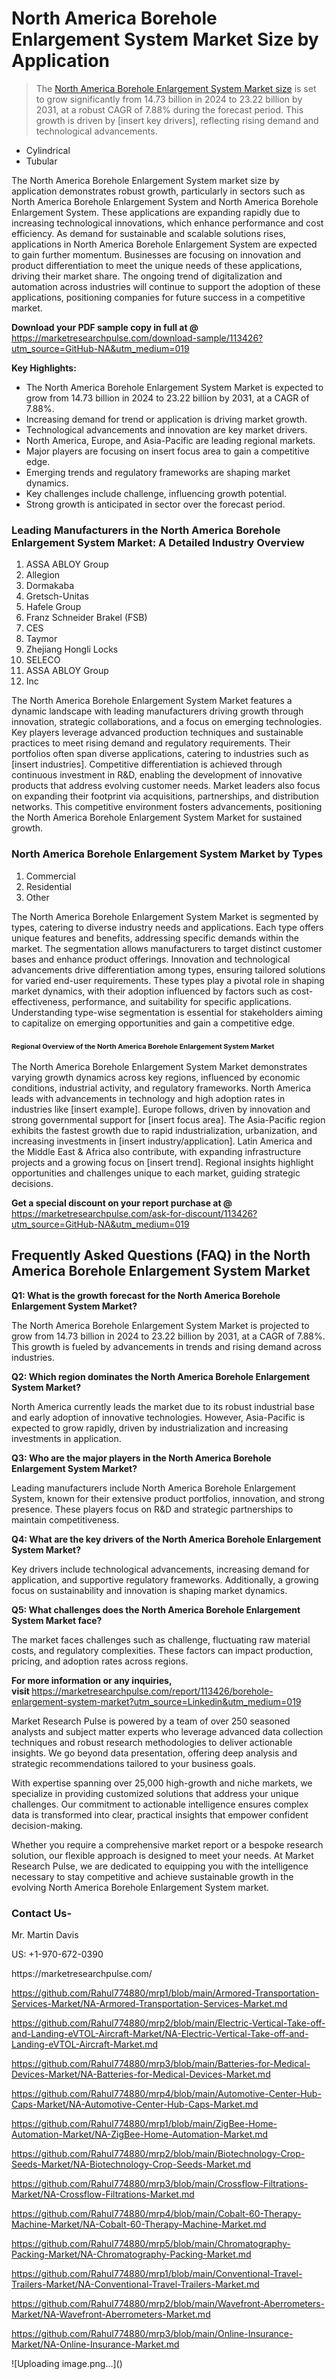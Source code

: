 <h1>North America Borehole Enlargement System Market&nbsp;Size by Application</h1><blockquote><p>The <a href="https://marketresearchpulse.com/download-sample/113426?utm_source=GitHub-NA&amp;utm_medium=019">North America Borehole Enlargement System Market size</a> is set to grow significantly from 14.73 billion in 2024 to 23.22 billion by 2031, at a robust CAGR of 7.88% during the forecast period. This growth is driven by [insert key drivers], reflecting rising demand and technological advancements.</p></blockquote><ul><li>Cylindrical<li> Tubular</li></ul><p>The North America Borehole Enlargement System market size by application demonstrates robust growth, particularly in sectors such as North America Borehole Enlargement System and North America Borehole Enlargement System. These applications are expanding rapidly due to increasing technological innovations, which enhance performance and cost efficiency. As demand for sustainable and scalable solutions rises, applications in North America Borehole Enlargement System are expected to gain further momentum. Businesses are focusing on innovation and product differentiation to meet the unique needs of these applications, driving their market share. The ongoing trend of digitalization and automation across industries will continue to support the adoption of these applications, positioning companies for future success in a competitive market.</p><p><strong>Download your PDF sample copy in full at @ </strong><a href="https://marketresearchpulse.com/download-sample/113426?utm_source=GitHub-NA&amp;utm_medium=019">https://marketresearchpulse.com/download-sample/113426?utm_source=GitHub-NA&amp;utm_medium=019</a></p><p><strong>Key Highlights: </strong></p><ul><li>The North America Borehole Enlargement System Market is expected to grow from 14.73 billion in 2024 to 23.22 billion by 2031, at a CAGR of 7.88%.</li><li>Increasing demand for trend or application is driving market growth.</li><li>Technological advancements and innovation are key market drivers.</li><li>North America, Europe, and Asia-Pacific are leading regional markets.</li><li>Major players are focusing on insert focus area to gain a competitive edge.</li><li>Emerging trends and regulatory frameworks are shaping market dynamics.</li><li>Key challenges include challenge, influencing growth potential.</li><li>Strong growth is anticipated in sector over the forecast period.</li></ul><h3>Leading Manufacturers in the North America Borehole Enlargement System Market: A Detailed Industry Overview</h3><ol><li>ASSA ABLOY Group</li><li>Allegion</li><li>Dormakaba</li><li>Gretsch-Unitas</li><li>Hafele Group</li><li>Franz Schneider Brakel (FSB)</li><li>CES</li><li>Taymor</li><li>Zhejiang Hongli Locks</li><li>SELECO</li><li>ASSA ABLOY Group</li><li>Inc</li></ol><div class="flex max-w-full flex-col flex-grow"><div class="min-h-8 text-message flex w-full flex-col items-end gap-2 whitespace-normal break-words [.text-message+&amp;]:mt-5" dir="auto" data-message-author-role="assistant" data-message-id="fd8432e4-4910-450d-b182-61b7bfb0a01f" data-message-model-slug="gpt-4o"><div class="flex w-full flex-col gap-1 empty:hidden first:pt-[3px]"><div class="markdown prose w-full break-words dark:prose-invert light"><p>The North America Borehole Enlargement System Market features a dynamic landscape with leading manufacturers driving growth through innovation, strategic collaborations, and a focus on emerging technologies. Key players leverage advanced production techniques and sustainable practices to meet rising demand and regulatory requirements. Their portfolios often span diverse applications, catering to industries such as [insert industries]. Competitive differentiation is achieved through continuous investment in R&amp;D, enabling the development of innovative products that address evolving customer needs. Market leaders also focus on expanding their footprint via acquisitions, partnerships, and distribution networks. This competitive environment fosters advancements, positioning the North America Borehole Enlargement System Market for sustained growth.</p></div></div></div></div><h3>North America Borehole Enlargement System Market by Types</h3><ol><li>Commercial<li> Residential<li> Other</li></ol><div class="flex max-w-full flex-col flex-grow"><div class="min-h-8 text-message flex w-full flex-col items-end gap-2 whitespace-normal break-words [.text-message+&amp;]:mt-5" dir="auto" data-message-author-role="assistant" data-message-id="084470be-0bb7-4664-bddf-5156b4f41249" data-message-model-slug="gpt-4o-mini"><div class="flex w-full flex-col gap-1 empty:hidden first:pt-[3px]"><div class="markdown prose w-full break-words dark:prose-invert light"><p>The North America Borehole Enlargement System Market is segmented by types, catering to diverse industry needs and applications. Each type offers unique features and benefits, addressing specific demands within the market. The segmentation allows manufacturers to target distinct customer bases and enhance product offerings. Innovation and technological advancements drive differentiation among types, ensuring tailored solutions for varied end-user requirements. These types play a pivotal role in shaping market dynamics, with their adoption influenced by factors such as cost-effectiveness, performance, and suitability for specific applications. Understanding type-wise segmentation is essential for stakeholders aiming to capitalize on emerging opportunities and gain a competitive edge.</p></div></div></div></div><h3><span style="font-size: 11px;">Regional Overview of the North America Borehole Enlargement System Market</span></h3><div class="flex max-w-full flex-col flex-grow"><div class="min-h-8 text-message flex w-full flex-col items-end gap-2 whitespace-normal break-words [.text-message+&amp;]:mt-5" dir="auto" data-message-author-role="assistant" data-message-id="e9038762-ce64-4e30-91c9-9bd413514231" data-message-model-slug="gpt-4o-mini"><div class="flex w-full flex-col gap-1 empty:hidden first:pt-[3px]"><div class="markdown prose w-full break-words dark:prose-invert light"><p>The North America Borehole Enlargement System Market demonstrates varying growth dynamics across key regions, influenced by economic conditions, industrial activity, and regulatory frameworks. North America leads with advancements in technology and high adoption rates in industries like [insert example]. Europe follows, driven by innovation and strong governmental support for [insert focus area]. The Asia-Pacific region exhibits the fastest growth due to rapid industrialization, urbanization, and increasing investments in [insert industry/application]. Latin America and the Middle East &amp; Africa also contribute, with expanding infrastructure projects and a growing focus on [insert trend]. Regional insights highlight opportunities and challenges unique to each market, guiding strategic decisions.</p></div></div></div></div><p><strong>Get a special discount on your report purchase at @ </strong><a href="https://marketresearchpulse.com/ask-for-discount/113426?utm_source=GitHub-NA&amp;utm_medium=019">https://marketresearchpulse.com/ask-for-discount/113426?utm_source=GitHub-NA&amp;utm_medium=019</a></p><h2>Frequently Asked Questions (FAQ) in the North America Borehole Enlargement System Market</h2><p><strong>Q1: What is the growth forecast for the North America Borehole Enlargement System Market?</strong></p><p>The North America Borehole Enlargement System Market is projected to grow from 14.73 billion in 2024 to 23.22 billion by 2031, at a CAGR of 7.88%. This growth is fueled by advancements in trends and rising demand across industries.</p><p><strong>Q2: Which region dominates the North America Borehole Enlargement System Market?</strong></p><p>North America currently leads the market due to its robust industrial base and early adoption of innovative technologies. However, Asia-Pacific is expected to grow rapidly, driven by industrialization and increasing investments in application.</p><p><strong>Q3: Who are the major players in the North America Borehole Enlargement System Market?</strong></p><p>Leading manufacturers include North America Borehole Enlargement System, known for their extensive product portfolios, innovation, and strong presence. These players focus on R&amp;D and strategic partnerships to maintain competitiveness.</p><p><strong>Q4: What are the key drivers of the North America Borehole Enlargement System Market?</strong></p><p>Key drivers include technological advancements, increasing demand for application, and supportive regulatory frameworks. Additionally, a growing focus on sustainability and innovation is shaping market dynamics.</p><p><strong>Q5: What challenges does the North America Borehole Enlargement System Market face?</strong></p><p>The market faces challenges such as challenge, fluctuating raw material costs, and regulatory complexities. These factors can impact production, pricing, and adoption rates across regions.</p><p><strong>For more information or any inquiries, visit&nbsp;</strong><a href="https://marketresearchpulse.com/report/113426/borehole-enlargement-system-market?utm_source=Linkedin&utm_medium=019">https://marketresearchpulse.com/report/113426/borehole-enlargement-system-market?utm_source=Linkedin&utm_medium=019</a></p><p>Market Research Pulse is powered by a team of over 250 seasoned analysts and subject matter experts who leverage advanced data collection techniques and robust research methodologies to deliver actionable insights. We go beyond data presentation, offering deep analysis and strategic recommendations tailored to your business goals.</p><p>With expertise spanning over 25,000 high-growth and niche markets, we specialize in providing customized solutions that address your unique challenges. Our commitment to actionable intelligence ensures complex data is transformed into clear, practical insights that empower confident decision-making.</p><p>Whether you require a comprehensive market report or a bespoke research solution, our flexible approach is designed to meet your needs. At Market Research Pulse, we are dedicated to equipping you with the intelligence necessary to stay competitive and achieve sustainable growth in the evolving North America Borehole Enlargement System market.</p><h3><strong>Contact Us-</strong></h3><p>Mr. Martin Davis</p><p>US: +1-970-672-0390</p><p>https://marketresearchpulse.com/</p><p><a href="https://github.com/Rahul774880/mrp1/blob/main/Armored-Transportation-Services-Market/NA-Armored-Transportation-Services-Market.md">https://github.com/Rahul774880/mrp1/blob/main/Armored-Transportation-Services-Market/NA-Armored-Transportation-Services-Market.md</a></p><p><a href="https://github.com/Rahul774880/mrp2/blob/main/Electric-Vertical-Take-off-and-Landing-eVTOL-Aircraft-Market/NA-Electric-Vertical-Take-off-and-Landing-eVTOL-Aircraft-Market.md">https://github.com/Rahul774880/mrp2/blob/main/Electric-Vertical-Take-off-and-Landing-eVTOL-Aircraft-Market/NA-Electric-Vertical-Take-off-and-Landing-eVTOL-Aircraft-Market.md</a></p><p><a href="https://github.com/Rahul774880/mrp3/blob/main/Batteries-for-Medical-Devices-Market/NA-Batteries-for-Medical-Devices-Market.md">https://github.com/Rahul774880/mrp3/blob/main/Batteries-for-Medical-Devices-Market/NA-Batteries-for-Medical-Devices-Market.md</a></p><p><a href="https://github.com/Rahul774880/mrp4/blob/main/Automotive-Center-Hub-Caps-Market/NA-Automotive-Center-Hub-Caps-Market.md">https://github.com/Rahul774880/mrp4/blob/main/Automotive-Center-Hub-Caps-Market/NA-Automotive-Center-Hub-Caps-Market.md</a></p><p><a href="https://github.com/Rahul774880/mrp1/blob/main/ZigBee-Home-Automation-Market/NA-ZigBee-Home-Automation-Market.md">https://github.com/Rahul774880/mrp1/blob/main/ZigBee-Home-Automation-Market/NA-ZigBee-Home-Automation-Market.md</a></p><p><a href="https://github.com/Rahul774880/mrp2/blob/main/Biotechnology-Crop-Seeds-Market/NA-Biotechnology-Crop-Seeds-Market.md">https://github.com/Rahul774880/mrp2/blob/main/Biotechnology-Crop-Seeds-Market/NA-Biotechnology-Crop-Seeds-Market.md</a></p><p><a href="https://github.com/Rahul774880/mrp3/blob/main/Crossflow-Filtrations-Market/NA-Crossflow-Filtrations-Market.md">https://github.com/Rahul774880/mrp3/blob/main/Crossflow-Filtrations-Market/NA-Crossflow-Filtrations-Market.md</a></p><p><a href="https://github.com/Rahul774880/mrp4/blob/main/Cobalt-60-Therapy-Machine-Market/NA-Cobalt-60-Therapy-Machine-Market.md">https://github.com/Rahul774880/mrp4/blob/main/Cobalt-60-Therapy-Machine-Market/NA-Cobalt-60-Therapy-Machine-Market.md</a></p><p><a href="https://github.com/Rahul774880/mrp5/blob/main/Chromatography-Packing-Market/NA-Chromatography-Packing-Market.md">https://github.com/Rahul774880/mrp5/blob/main/Chromatography-Packing-Market/NA-Chromatography-Packing-Market.md</a></p><p><a href="https://github.com/Rahul774880/mrp1/blob/main/Conventional-Travel-Trailers-Market/NA-Conventional-Travel-Trailers-Market.md">https://github.com/Rahul774880/mrp1/blob/main/Conventional-Travel-Trailers-Market/NA-Conventional-Travel-Trailers-Market.md</a></p><p><a href="https://github.com/Rahul774880/mrp2/blob/main/Wavefront-Aberrometers-Market/NA-Wavefront-Aberrometers-Market.md">https://github.com/Rahul774880/mrp2/blob/main/Wavefront-Aberrometers-Market/NA-Wavefront-Aberrometers-Market.md</a></p><p><a href="https://github.com/Rahul774880/mrp3/blob/main/Online-Insurance-Market/NA-Online-Insurance-Market.md">https://github.com/Rahul774880/mrp3/blob/main/Online-Insurance-Market/NA-Online-Insurance-Market.md</a></p>
![Uploading image.png…]()
